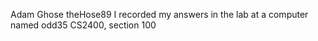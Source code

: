 Adam Ghose
theHose89
I recorded my answers in the lab at a computer named odd35
CS2400, section 100
